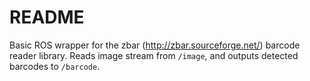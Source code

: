 # README #

Basic ROS wrapper for the zbar (http://zbar.sourceforge.net/) barcode reader library. Reads image stream from `/image`, and outputs detected barcodes to `/barcode`.